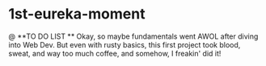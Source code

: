 # 1st-eureka-moment

@ **TO DO LIST **
Okay, so maybe fundamentals went AWOL after diving into Web Dev.  But even with rusty basics, this first project took blood, sweat, and way too much coffee, and somehow, I freakin' did it! 
